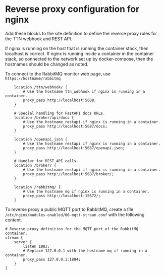 # Reverse proxy configuration for nginx

Add these blocks to the site definition to define the reverse proxy rules for the TTN webhook and REST API.

If nginx is running on the host that is running the container stack, then localhost is correct. If nginx
is running inside a container in the container stack, so connected to the network set up by docker-compose,
then the hostnames should be changed as noted.

To connect to the RabbitMQ monitor web page, use `https://hostname/rabbitmq`

```
    location /ttn/webhook/ {
        # Use the hostname ttn_webhook if nginx is running in a container.
        proxy_pass http://localhost:5688;
    }

    # Special handling for FastAPI docs URLs.
    location /broker/api/docs {
        # Use the hostname restapi if nginx is running in a container.
        proxy_pass http://localhost:5687/docs;
    }

    location /openapi.json {
        # Use the hostname restapi if nginx is running in a container.
        proxy_pass http://localhost:5687/openapi.json;
    }

    # Handler for REST API calls.
    location /broker/ {
        # Use the hostname restapi if nginx is running in a container.
        proxy_pass http://localhost:5687/broker/;
    }

    location /rabbitmq/ {
        # Use the hostname mq if nginx is running in a container.
        proxy_pass http://localhost:15672/;
    }
```

To reverse proxy a public MQTT port to RabbitMQ, create a file
`/etc/nginx/modules-enabled/60-mqtt-stream.conf` with the following content.

```
# Reverse proxy definition for the MQTT port of the RabbitMQ container.
stream {
    server {
        listen 1883;
        # Replace 127.0.0.1 with the hostname mq if running in a container.
        proxy_pass 127.0.0.1:1884;
    }
}
```